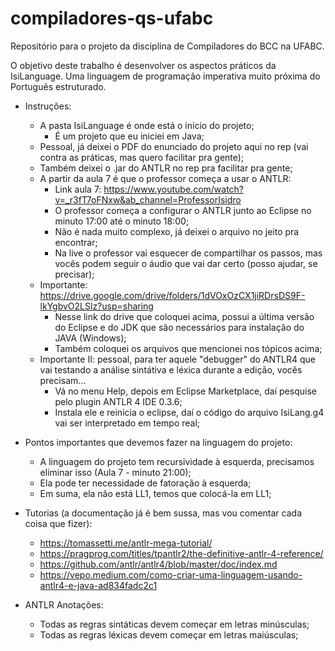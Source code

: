 # compiladores-qs-ufabc
Repositório para o projeto da disciplina de Compiladores do BCC na UFABC.

O objetivo deste trabalho é desenvolver os aspectos práticos da
IsiLanguage. Uma linguagem de programação imperativa muito
próxima do Português estruturado.

- Instruções:
	
	- A pasta IsiLanguage é onde está o início do projeto;
		- É um projeto que eu iniciei em Java;
	- Pessoal, já deixei o PDF do enunciado do projeto aqui no rep (vai contra as práticas, mas quero facilitar pra gente);
	- Também deixei o .jar do ANTLR no rep pra facilitar pra gente;
	- A partir da aula 7 é que o professor começa a usar o ANTLR:
		- Link aula 7: https://www.youtube.com/watch?v=_r3fT7oFNxw&ab_channel=ProfessorIsidro
		- O professor começa a configurar o ANTLR junto ao Eclipse no minuto 17:00 até o minuto 18:00;
		- Não é nada muito complexo, já deixei o arquivo no jeito pra encontrar;
		- Na live o professor vai esquecer de compartilhar os passos, mas vocês podem seguir o áudio que vai dar certo (posso ajudar, se precisar);
	- Importante: https://drive.google.com/drive/folders/1dVOxOzCX1jiRDrsDS9F-lkYgbvO2LSlz?usp=sharing
		- Nesse link do drive que coloquei acima, possui a última versão do Eclipse e do JDK que são necessários para instalação do JAVA (Windows);
		- Também coloquei os arquivos que mencionei nos tópicos acima;
	- Importante II: pessoal, para ter aquele "debugger" do ANTLR4 que vai testando a análise sintátiva e léxica durante a edição, vocês precisam...
		- Vá no menu Help, depois em Eclipse Marketplace, daí pesquise pelo plugin ANTLR 4 IDE 0.3.6;
		- Instala ele e reinicia o eclipse, daí o código do arquivo IsiLang.g4 vai ser interpretado em tempo real; 

- Pontos importantes que devemos fazer na linguagem do projeto:
	- A linguagem do projeto tem recursividade à esquerda, precisamos eliminar isso (Aula 7 - minuto 21:00);
	- Ela pode ter necessidade de fatoração à esquerda;
	- Em suma, ela não está LL1, temos que colocá-la em LL1;

- Tutorias (a documentação já é bem sussa, mas vou comentar cada coisa que fizer):
	- https://tomassetti.me/antlr-mega-tutorial/
	- https://pragprog.com/titles/tpantlr2/the-definitive-antlr-4-reference/
	- https://github.com/antlr/antlr4/blob/master/doc/index.md
	- https://vepo.medium.com/como-criar-uma-linguagem-usando-antlr4-e-java-ad834fadc2c1

- ANTLR Anotações:
	- Todas as regras sintáticas devem começar em letras minúsculas;
	- Todas as regras léxicas devem começar em letras maiúsculas;

